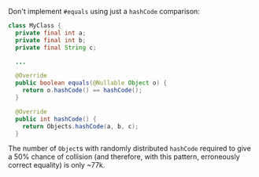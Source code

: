 Don't implement `#equals` using just a `hashCode` comparison:

```java {.bad}
class MyClass {
  private final int a;
  private final int b;
  private final String c;

  ...

  @Override
  public boolean equals(@Nullable Object o) {
    return o.hashCode() == hashCode();
  }

  @Override
  public int hashCode() {
    return Objects.hashCode(a, b, c);
  }
```

The number of `Object`s with randomly distributed `hashCode` required to give a
50% chance of collision (and therefore, with this pattern, erroneously correct
equality) is only ~77k.
